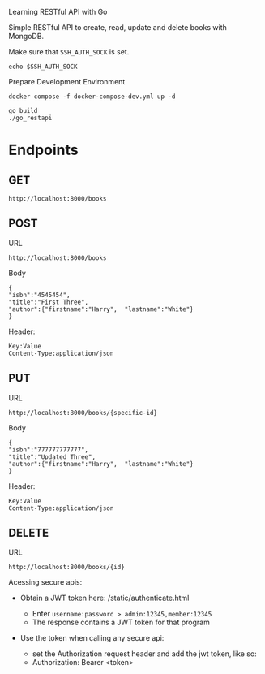  Learning RESTful API with Go


Simple RESTful API to create, read, update and delete books with MongoDB.

Make sure that `SSH_AUTH_SOCK` is set.

```
echo $SSH_AUTH_SOCK
```

Prepare Development Environment
```
docker compose -f docker-compose-dev.yml up -d
```

```
go build
./go_restapi

```


# Endpoints
## GET

```
http://localhost:8000/books
```

 ## POST

URL
```
http://localhost:8000/books
```
Body
 ```
{
"isbn":"4545454",
"title":"First Three",
"author":{"firstname":"Harry",  "lastname":"White"}
}
 ```

Header:
```
Key:Value
Content-Type:application/json
```

## PUT

URL
```
http://localhost:8000/books/{specific-id}
```
Body
 ```
{
"isbn":"777777777777",
"title":"Updated Three",
"author":{"firstname":"Harry",  "lastname":"White"}
}
 ```

Header:
```
Key:Value
Content-Type:application/json
```

## DELETE

URL
```
http://localhost:8000/books/{id}
```


Acessing secure apis:

  - Obtain a JWT token here: /static/authenticate.html
    - Enter `username:password > admin:12345,member:12345`
    - The response contains a JWT token for that program

 - Use the token when calling any secure api:
    - set the Authorization request header and add the jwt token, like so:
    - Authorization: Bearer \<token\>

